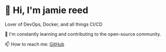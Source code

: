 # 👋 Hi, I'm jamie reed

Lover of DevOps, Docker, and all things CI/CD

🌱 I'm constantly learning and contributing to the open-source community.

📫 How to reach me: [GitHub](https://github.com/jamiereed15)
